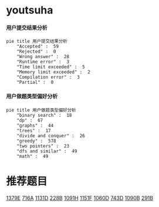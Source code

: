 # youtsuha

<!-- tabs:start -->



#### **用户提交结果分析**

```mermaid
pie title 用户提交结果分析
    "Accepted" :  59
    "Rejected" :  0
    "Wrong answer" :  28
    "Runtime error" :  3
    "Time limit exceeded" :  5
    "Memory limit exceeded" :  2
    "Compilation error" :  3
    "Partial" :  0
```

#### **用户做题类型偏好分析**

```mermaid
pie title 用户做题类型偏好分析
    "binary search" :  18
    "dp" :  67
    "graphs" :  44
    "trees" :  17
    "divide and conquer" :  26
    "greedy" :  578
    "two pointers" :  23
    "dfs and similar" :  49
    "math" :  49
```



<!-- tabs:end -->
# 推荐题目
[1379E](https://codeforces.com/contest/1379/problem/E)
[716A](https://codeforces.com/contest/716/problem/A)
[1131D](https://codeforces.com/contest/1131/problem/D)
[228B](https://codeforces.com/contest/228/problem/B)
[1091H](https://codeforces.com/contest/1091/problem/H)
[1151F](https://codeforces.com/contest/1151/problem/F)
[1060D](https://codeforces.com/contest/1060/problem/D)
[743D](https://codeforces.com/contest/743/problem/D)
[1090B](https://codeforces.com/contest/1090/problem/B)
[291B](https://codeforces.com/contest/291/problem/B)
